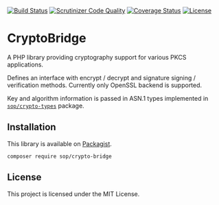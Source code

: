[![Build Status](https://travis-ci.org/sop/crypto-bridge.svg?branch=master)](https://travis-ci.org/sop/crypto-bridge)
[![Scrutinizer Code Quality](https://scrutinizer-ci.com/g/sop/crypto-bridge/badges/quality-score.png?b=master)](https://scrutinizer-ci.com/g/sop/crypto-bridge/?branch=master)
[![Coverage Status](https://coveralls.io/repos/github/sop/crypto-bridge/badge.svg?branch=master)](https://coveralls.io/github/sop/crypto-bridge?branch=master)
[![License](https://poser.pugx.org/sop/crypto-bridge/license)](https://github.com/sop/crypto-bridge/blob/master/LICENSE)

# CryptoBridge

A PHP library providing cryptography support for various PKCS applications.

Defines an interface with encrypt / decrypt and
signature signing / verification methods.
Currently only OpenSSL backend is supported.

Key and algorithm information is passed in ASN.1 types implemented in
[`sop/crypto-types`](https://packagist.org/packages/sop/crypto-types) package.

## Installation

This library is available on
[Packagist](https://packagist.org/packages/sop/crypto-bridge).

    composer require sop/crypto-bridge

## License

This project is licensed under the MIT License.
